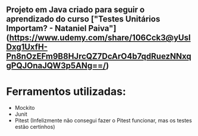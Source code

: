 ## Projeto em Java criado para seguir o aprendizado do curso ["Testes Unitários Importam? - Nataniel Paiva"] (https://www.udemy.com/share/106Cck3@yUsIDxg1UxfH-Pn8nOzEFm9B8HJrcQZ7DcArO4b7qdRuezNNxqgPQJOnaJQW3p5ANg==/)

# Ferramentos utilizadas: 
* Mockito 
* Junit 
* Pitest (Infelizmente não consegui fazer o Pitest funcionar, mas os testes estão certinhos)

